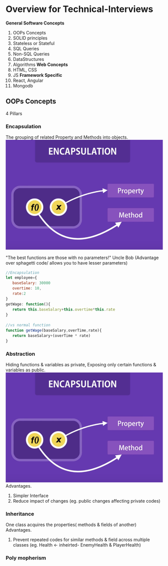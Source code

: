 # Overview for Technical-Interviews
**General Software Concepts**
1. OOPs Concepts
2. SOLID principles
3. Stateless or Stateful 
4. SQL Queries
5. Non-SQL Queries
6. DataStructures 
7. Algorithms 
**Web Concepts**
1. HTML, CSS
2. JS
**Framework Specific** 
1. React, Angular
2. Mongodb


## OOPs Concepts
4 Pillars  
### Encapsulation
   The grouping of related Property and Methods into objects. 
   ![images](https://github.com/KennySoh/Technical-Interview/blob/master/encapsulations.PNG)
     
   "The best functions are those with no parameters!" Uncle Bob (Advantage over sphagetti code/ allows you to have lesser parameters)

```javascript
//Encapsulation 
let employee={
   baseSalary: 30000
   overtime: 10, 
   rate:2
}
getWage: function(){
   return this.baseSalary+this.overtime*this.rate
}

//vs normal function
function getWage(baseSalary,overTime,rate){
   return baseSalary+(overTime * rate)
}

```
### Abstraction
Hiding functions & variables as private, Exposing only certain functions & variables as public.  
![images](https://github.com/KennySoh/Technical-Interview/blob/master/encapsulations.PNG)
Advantages.  
1. Simpler Interface
2. Reduce impact of changes (eg. public changes affecting private codes)  
### Inheritance 
One class acquires the properties( methods & fields of another)  
Advantages.  
1.  Prevent repeated codes for similar methods & field across multiple classes (eg. Health <- inheirted- EnemyHealth & PlayerHealth)
### Poly mopherism 

